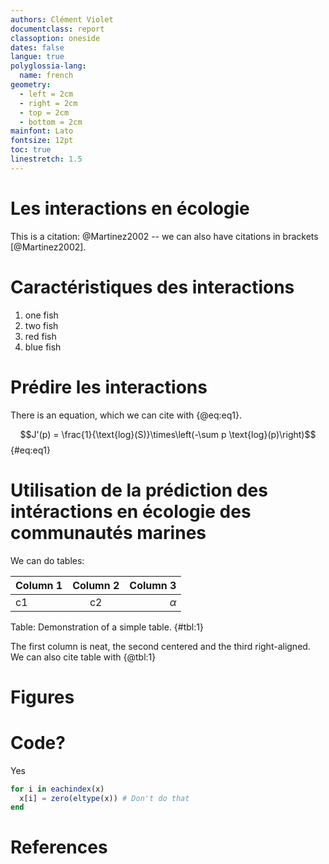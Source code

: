 ```yaml
---
authors: Clément Violet
documentclass: report
classoption: oneside
dates: false
langue: true
polyglossia-lang:
  name: french
geometry:
  - left = 2cm
  - right = 2cm
  - top = 2cm
  - bottom = 2cm
mainfont: Lato
fontsize: 12pt
toc: true
linestretch: 1.5
---
```


# Les interactions en écologie

This is a citation: @Martinez2002 -- we can also have citations in brackets [@Martinez2002].

# Caractéristiques des interactions

1. one fish
2. two fish
3. red fish
4. blue fish

# Prédire les interactions

There is an equation, which we can cite with {@eq:eq1}.

$$J'(p) = \frac{1}{\text{log}(S)}\times\left(-\sum p \text{log}(p)\right)$$ {#eq:eq1}

# Utilisation de la prédiction des intéractions en écologie des communautés marines

We can do tables:

| Column 1 | Column 2 |      Column 3    |
| -------- | :-------:| ---------------: |
| c1       |    c2    |       $\alpha$   |

Table: Demonstration of a simple table. {#tbl:1}

The first column is neat, the second centered and the third right-aligned. We can also cite table with {@tbl:1}

# Figures

<!--
![This is the legend of the figure](figures/biomes.png){#fig:biomes}

We can refer to @fig:biomes. 
-->

# Code?

Yes

~~~ julia
for i in eachindex(x)
  x[i] = zero(eltype(x)) # Don't do that
end
~~~

# References
